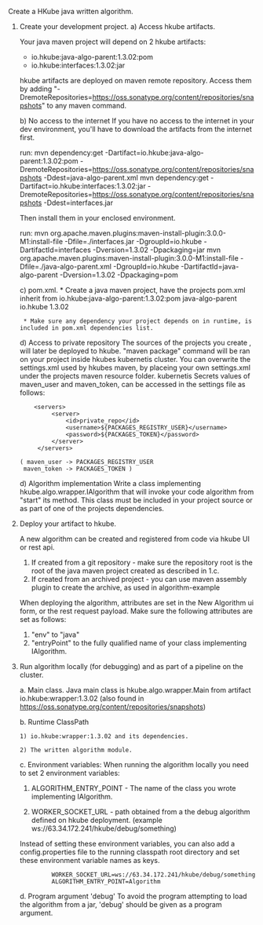 Create a HKube java written algorithm.

1. Create your development project.
   a) Access hkube artifacts.

     Your java maven project will depend on 2 hkube artifacts:
     * io.hkube:java-algo-parent:1.3.02:pom
     * io.hkube:interfaces:1.3.02:jar

     hkube artifacts are deployed on maven remote repository.
     Access them by adding "-DremoteRepositories=https://oss.sonatype.org/content/repositories/snapshots"
     to any maven command.



   b) No access to the internet
     If you have no access to the internet in your dev environment, you'll have to download the artifacts from the internet first.

     run:
     mvn dependency:get -Dartifact=io.hkube:java-algo-parent:1.3.02:pom -DremoteRepositories=https://oss.sonatype.org/content/repositories/snapshots -Ddest=java-algo-parent.xml
     mvn dependency:get -Dartifact=io.hkube:interfaces:1.3.02:jar -DremoteRepositories=https://oss.sonatype.org/content/repositories/snapshots -Ddest=interfaces.jar

     Then install them in your enclosed environment.

     run:
     mvn org.apache.maven.plugins:maven-install-plugin:3.0.0-M1:install-file  -Dfile=./interfaces.jar -DgroupId=io.hkube -DartifactId=interfaces -Dversion=1.3.02 -Dpackaging=jar
     mvn org.apache.maven.plugins:maven-install-plugin:3.0.0-M1:install-file  -Dfile=./java-algo-parent.xml -DgroupId=io.hkube -DartifactId=java-algo-parent -Dversion=1.3.02 -Dpackaging=pom

   c) pom.xml.
        * Create a java maven project, have the projects pom.xml inherit from io.hkube:java-algo-parent:1.3.02:pom
             <parent>
                   <artifactId>java-algo-parent</artifactId>
                   <groupId>io.hkube</groupId>
                   <version>1.3.02</version>
              </parent>

        * Make sure any dependency your project depends on in runtime, is included in pom.xml dependencies list.

    d) Access to private repository
        The sources of the projects you create , will later be deployed to hkube. "maven package" command will be ran on your project inside hkubes kubernetis cluster. You can overwrite the settings.xml used by hkubes maven, by placeing your own settings.xml under the projects maven resource folder.
        kubernetis Secrets values of maven_user and maven_token, can be accessed in the settings file as follows:

           <servers>
                <server>
                    <id>private_repo</id>
                    <username>${PACKAGES_REGISTRY_USER}</username>
                    <password>${PACKAGES_TOKEN}</password>
                </server>
            </servers>

       ( maven_user -> PACKAGES_REGISTRY_USER
        maven_token -> PACKAGES_TOKEN )

    d) Algorithm implementation
     Write a class implementing hkube.algo.wrapper.IAlgorithm that will invoke your code algorithm from "start" its method.
     This class must be included in your project source or as part of one of the projects dependencies.



2. Deploy your artifact to hkube.

    A new algorithm can be created and registered from code via hkube UI or rest api.
    1. If created from a git repository - make sure the repository root is the root of the java maven project created as described in 1.c.
    2. If created from an archived project - you can use maven assembly plugin to create the archive, as used in algorithm-example

    When deploying the algorithm, attributes are set in the New Algorithm ui form, or the rest request payload.
    Make sure the following attributes are set as follows:
    1. "env" to "java"
    2. "entryPoint" to the fully qualified name of your class implementing IAlgorithm.

3. Run algorithm locally (for debugging) and as part of a pipeline on the cluster.

    a. Main class.
       Java main class is hkube.algo.wrapper.Main from artifact io.hkube:wrapper:1.3.02 (also found in https://oss.sonatype.org/content/repositories/snapshots)
    
    b. Runtime ClassPath
    
       1) io.hkube:wrapper:1.3.02 and its dependencies.
       
       2) The written algorithm module.
    
    c. Environment variables:
       When running the algorithm locally you need to set 2 environment variables:

      1) ALGORITHM_ENTRY_POINT - The name of the class you wrote implementing IAlgorithm.
      
      2) WORKER_SOCKET_URL - path obtained from a the debug algorithm defined on hkube deployment. (example ws://63.34.172.241/hkube/debug/something)
      
      Instead of setting these environment variables, you can also add a config.properties file to the running classpath root directory and set these environment variable names as keys.
       
                WORKER_SOCKET_URL=ws://63.34.172.241/hkube/debug/something
                ALGORITHM_ENTRY_POINT=Algorithm
                
    d. Program argument 'debug'
        To avoid the program attempting to load the algorithm from a jar, 'debug' should be given as a program argument.
